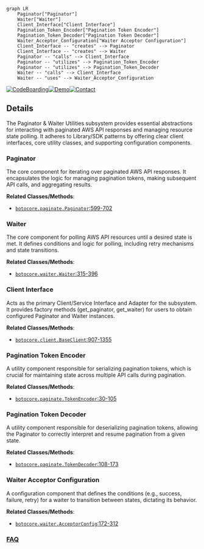 ```mermaid
graph LR
    Paginator["Paginator"]
    Waiter["Waiter"]
    Client_Interface["Client Interface"]
    Pagination_Token_Encoder["Pagination Token Encoder"]
    Pagination_Token_Decoder["Pagination Token Decoder"]
    Waiter_Acceptor_Configuration["Waiter Acceptor Configuration"]
    Client_Interface -- "creates" --> Paginator
    Client_Interface -- "creates" --> Waiter
    Paginator -- "calls" --> Client_Interface
    Paginator -- "utilizes" --> Pagination_Token_Encoder
    Paginator -- "utilizes" --> Pagination_Token_Decoder
    Waiter -- "calls" --> Client_Interface
    Waiter -- "uses" --> Waiter_Acceptor_Configuration
```

[![CodeBoarding](https://img.shields.io/badge/Generated%20by-CodeBoarding-9cf?style=flat-square)](https://github.com/CodeBoarding/GeneratedOnBoardings)[![Demo](https://img.shields.io/badge/Try%20our-Demo-blue?style=flat-square)](https://www.codeboarding.org/demo)[![Contact](https://img.shields.io/badge/Contact%20us%20-%20contact@codeboarding.org-lightgrey?style=flat-square)](mailto:contact@codeboarding.org)

## Details

The Paginator & Waiter Utilities subsystem provides essential abstractions for interacting with paginated AWS API responses and managing resource state polling. It adheres to Library/SDK patterns by offering clear client interfaces, core utility classes, and supporting configuration components.

### Paginator
The core component for iterating over paginated AWS API responses. It encapsulates the logic for managing pagination tokens, making subsequent API calls, and aggregating results.


**Related Classes/Methods**:

- <a href="https://github.com/boto/botocore/blob/develop/botocore/paginate.py#L599-L702" target="_blank" rel="noopener noreferrer">`botocore.paginate.Paginator`:599-702</a>


### Waiter
The core component for polling AWS API resources until a desired state is met. It defines conditions and logic for polling, including retry mechanisms and state transitions.


**Related Classes/Methods**:

- <a href="https://github.com/boto/botocore/blob/develop/botocore/waiter.py#L315-L396" target="_blank" rel="noopener noreferrer">`botocore.waiter.Waiter`:315-396</a>


### Client Interface
Acts as the primary Client/Service Interface and Adapter for the subsystem. It provides factory methods (get_paginator, get_waiter) for users to obtain configured Paginator and Waiter instances.


**Related Classes/Methods**:

- <a href="https://github.com/boto/botocore/blob/develop/botocore/client.py#L907-L1355" target="_blank" rel="noopener noreferrer">`botocore.client.BaseClient`:907-1355</a>


### Pagination Token Encoder
A utility component responsible for serializing pagination tokens, which is crucial for maintaining state across multiple API calls during pagination.


**Related Classes/Methods**:

- <a href="https://github.com/boto/botocore/blob/develop/botocore/paginate.py#L30-L105" target="_blank" rel="noopener noreferrer">`botocore.paginate.TokenEncoder`:30-105</a>


### Pagination Token Decoder
A utility component responsible for deserializing pagination tokens, allowing the Paginator to correctly interpret and resume pagination from a given state.


**Related Classes/Methods**:

- <a href="https://github.com/boto/botocore/blob/develop/botocore/paginate.py#L108-L173" target="_blank" rel="noopener noreferrer">`botocore.paginate.TokenDecoder`:108-173</a>


### Waiter Acceptor Configuration
A configuration component that defines the conditions (e.g., success, failure, retry) for a waiter to transition between states, dictating its behavior.


**Related Classes/Methods**:

- <a href="https://github.com/boto/botocore/blob/develop/botocore/waiter.py#L172-L312" target="_blank" rel="noopener noreferrer">`botocore.waiter.AcceptorConfig`:172-312</a>




### [FAQ](https://github.com/CodeBoarding/GeneratedOnBoardings/tree/main?tab=readme-ov-file#faq)